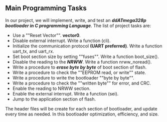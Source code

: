 ## **Main Programming Tasks**

In our project, we will implement, write, and test an ***ddATmega328p bootloader in **C programming Language*****. The list of project tasks are:

- Use a ""Reset Vector"". __vector0__.
- Disable external interrupt. Write a function (cli).
- Initialize the communication protocol **(UART preferred)**. Write a function uart_tx, and uart_rx.
- Set boot section size by setting ""fuses"". Write a function boot_size().
- Disable the reading to the ***NRWW***. Write a function nrww_noread().
- Write a procedure to ***erase byte by byte*** of boot section of flash.
- Write a procedure to check the ""EEPROM read, or write"" state.
- Write a procedure to write the bootloader ""byte by byte"".
- Write a procedure to check the ""written byte"" for error, and CRC.
- Enable the reading to NRWW section.
- Enable the external interrupt. Write a function (sei).
- Jump to the application section of flash.

The header files will be create for each section of bootloader, and update every time as needed. In this bootloader optimization, efficiency, and size.
